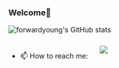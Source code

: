 ### Welcome🤗

![forwardyoung's GitHub stats](https://github-readme-stats.vercel.app/api?username=forwardyoung&show_icons=true&theme=bear)
- 📫 How to reach me:  </a>
    <a href="https://instagram.com/my_funny_valentine_hwa_0_eee">
        <img 
            src="https://img.shields.io/badge/Instagram-E4405F?style=for-the-badge&logo=instagram&logoColor=white&link=https://www.instagram.com/my_funny_valentine_hwa_0_eee/"
            style="height: auto; margin-left: 10px; margin-right: 10px; padding: 10px;"/>
